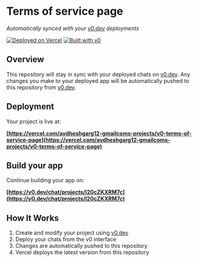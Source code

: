 # Terms of service page

*Automatically synced with your [v0.dev](https://v0.dev) deployments*

[![Deployed on Vercel](https://img.shields.io/badge/Deployed%20on-Vercel-black?style=for-the-badge&logo=vercel)](https://vercel.com/avdheshgarg12-gmailcoms-projects/v0-terms-of-service-page)
[![Built with v0](https://img.shields.io/badge/Built%20with-v0.dev-black?style=for-the-badge)](https://v0.dev/chat/projects/I20cZKXRM7c)

## Overview

This repository will stay in sync with your deployed chats on [v0.dev](https://v0.dev).
Any changes you make to your deployed app will be automatically pushed to this repository from [v0.dev](https://v0.dev).

## Deployment

Your project is live at:

**[https://vercel.com/avdheshgarg12-gmailcoms-projects/v0-terms-of-service-page](https://vercel.com/avdheshgarg12-gmailcoms-projects/v0-terms-of-service-page)**

## Build your app

Continue building your app on:

**[https://v0.dev/chat/projects/I20cZKXRM7c](https://v0.dev/chat/projects/I20cZKXRM7c)**

## How It Works

1. Create and modify your project using [v0.dev](https://v0.dev)
2. Deploy your chats from the v0 interface
3. Changes are automatically pushed to this repository
4. Vercel deploys the latest version from this repository
